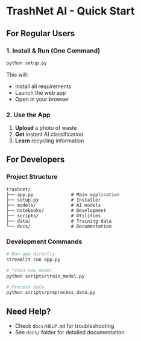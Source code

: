 # TrashNet AI - Quick Start

## For Regular Users

### 1. Install & Run (One Command)
```bash
python setup.py
```
This will:
- Install all requirements
- Launch the web app
- Open in your browser

### 2. Use the App
1. **Upload** a photo of waste
2. **Get** instant AI classification  
3. **Learn** recycling information

## For Developers

### Project Structure
```
trashnet/
├── app.py              # Main application
├── setup.py            # Installer
├── models/             # AI models
├── notebooks/          # Development
├── scripts/            # Utilities
├── data/               # Training data
└── docs/               # Documentation
```

### Development Commands
```bash
# Run app directly
streamlit run app.py

# Train new model
python scripts/train_model.py

# Process data
python scripts/preprocess_data.py
```

## Need Help?
- Check `docs/HELP.md` for troubleshooting
- See `docs/` folder for detailed documentation
